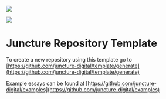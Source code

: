 [![](https://v3.juncture-digital.org/images/wb.svg)](https://v3.juncture-digital.org/wb)

<a href="https://www.juncture-digital.org"><img src="https://juncture-digital.github.io/juncture/static/images/ve-button.png"></a>

# Juncture Repository Template

<param ve-iframe
src="https://archive.org/embed/204491-operation-fast-and-furious-draft-report/page/n1/mode/1up"
fit="contain">

To create a new repository using this template go to [https://github.com/juncture-digital/template/generate](https://github.com/juncture-digital/template/generate)

Example essays can be found at [https://github.com/juncture-digital/examples](https://github.com/juncture-digital/examples)

<param ve-image url="https://commons.wikimedia.org/wiki/File:Ch%C3%A2teau_de_Val%C3%A8re_et_Haut_de_Cry_-_juillet_2022.jpg#/media/File:Ch%C3%A2teau_de_Val%C3%A8re_et_Haut_de_Cry_-_juillet_2022.jpg"
title="This is a Photo!"
description="And this is the description where I describe the descriptors."
fit="contain">

